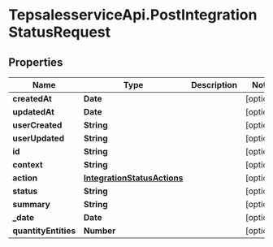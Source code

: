 # TepsalesserviceApi.PostIntegrationStatusRequest

## Properties
Name | Type | Description | Notes
------------ | ------------- | ------------- | -------------
**createdAt** | **Date** |  | [optional] 
**updatedAt** | **Date** |  | [optional] 
**userCreated** | **String** |  | [optional] 
**userUpdated** | **String** |  | [optional] 
**id** | **String** |  | [optional] 
**context** | **String** |  | [optional] 
**action** | [**IntegrationStatusActions**](IntegrationStatusActions.md) |  | [optional] 
**status** | **String** |  | [optional] 
**summary** | **String** |  | [optional] 
**_date** | **Date** |  | [optional] 
**quantityEntities** | **Number** |  | [optional] 
